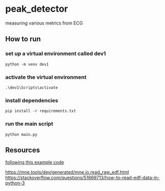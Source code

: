 # peak_detector
measuring various metrics from ECG

## How to run

### set up a virtual environment called dev1
```
python -m venv dev1
```

### activate the virtual environment
```
.\dev1\Scripts\activate
```

### install dependencies 
```
pip install -r requirements.txt
```

### run the main script
```
python main.py
```

## Resources

[following this example code](https://docs.scipy.org/doc/scipy/reference/generated/scipy.misc.electrocardiogram.html#scipy.misc.electrocardiogram)

https://mne.tools/dev/generated/mne.io.read_raw_edf.html 
https://stackoverflow.com/questions/51869713/how-to-read-edf-data-in-python-3